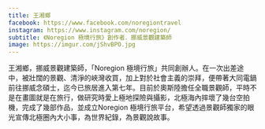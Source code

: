 ```yaml
---
title: 王湘鄉
facebook: https://www.facebook.com/noregiontravel
instagram: https://www.instagram.com/noregion/
subtitle: 《Noregion 極境行旅》創作者．挪威景觀建築師
image: https://imgur.com/jShvBPO.jpg
---
```


王湘鄉，挪威景觀建築師，「Noregion 極境行旅」共同創辦人。在一次出差途中，被壯闊的景觀、清淨的峽灣收買，加上對於社會主義的崇拜，便帶著大同電鍋前往挪威念碩士，迄今已旅居進入第七年。目前於奧斯陸擔任全職景觀師，平時不是在畫圖就是在旅行，做研究時愛上極地探險與攝影，北極海內摔壞了幾台空拍機，完成了幾部作品，並成立Noregion 極境行旅平台，希望透過景觀師獨家的眼光宣傳北極圈內大小事，為世界紀錄，為景觀說故事。